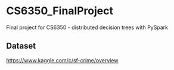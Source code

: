 # CS6350_FinalProject
Final project for CS6350 - distributed decision trees with PySpark

## Dataset
https://www.kaggle.com/c/sf-crime/overview
